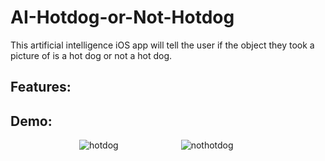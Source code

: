 # AI-Hotdog-or-Not-Hotdog
This artificial intelligence iOS app will tell the user if the object they took a picture of is a hot dog or not a hot dog.

## Features:

## Demo:

<p style="margin: 10px;">
  <img style="float: left; padding-left: 100px;" src="https://media.giphy.com/media/VbE3UYeZ2ywdJH0hej/giphy.gif" title="hotdog"/>
 </p>

<p style="margin: 10px;">
<img style="float: left; padding-left: 100px;" src="https://media.giphy.com/media/WovVJt20yNiakNiVSU/giphy.gif" title="nothotdog"/>
</p>
